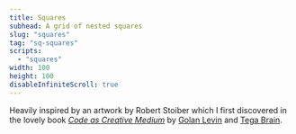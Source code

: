 ```yaml
---
title: Squares
subhead: A grid of nested squares
slug: "squares"
tag: "sq-squares"
scripts:
  - "squares"
width: 100
height: 100
disableInfiniteScroll: true
---
```


Heavily inspired by an artwork by Robert Stoiber which I first discovered in the lovely book [_Code as Creative Medium_](https://mitpress.mit.edu/books/code-creative-medium) by [Golan Levin](http://flong.com/) and [Tega Brain](http://tegabrain.com/).